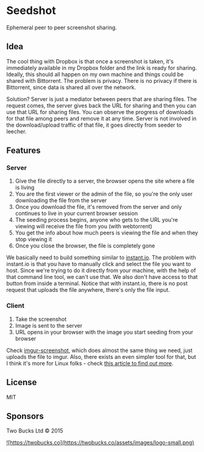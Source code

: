 # Seedshot

Ephemeral peer to peer screenshot sharing.

## Idea

The cool thing with Dropbox is that once a screenshot is taken, it's immediately available in my Dropbox folder and the link is ready for sharing.
Ideally, this should all happen on my own machine and things could be shared with Bittorrent. The problem is privacy. There is no privacy if there is Bittorrent, since data is shared all over the network.

Solution? Server is just a mediator between peers that are sharing files. The request comes, the server gives back the URL for sharing and then you can use that URL for sharing files. You can observe the progress of downloads for that file among peers and remove it at any time. Server is not involved in the download/upload traffic of that file, it goes directly from seeder to leecher.

## Features

### Server

1. Give the file directly to a server, the browser opens the site where a file is living
2. You are the first viewer or the admin of the file, so you're the only user downloading the file from the server
3. Once you download the file, it's removed from the server and only continues to live in your current browser session
4. The seeding process begins, anyone who gets to the URL you're viewing will receive the file from you (with webtorrent)
5. You get the info about how much peers is viewing the file and when they stop viewing it
6. Once you close the browser, the file is completely gone

We basically need to build something similar to [instant.io](https://instant.io/). The problem with instant.io is that you have to manually click and
select the file you want to host. Since we're trying to do it directly from your machine, with the help of that command line tool, we can't use that.
We also don't have access to that button from inside a terminal. Notice that with instant.io, there is no post request that uploads the file anywhere, there's only the file input.

### Client

1. Take the screenshot
2. Image is sent to the server
3. URL opens in your browser with the image you start seeding from your browser

Check [imgur-screenshot](https://github.com/jomo/imgur-screenshot), which does almost the same thing we need,
just uploads the file to imgur. Also, there exists an even simpler tool for that, but I think it's more for Linux
folks - check [this article to find out more](http://sirupsen.com/a-simple-imgur-bash-screenshot-utility/).

## License

MIT

## Sponsors

Two Bucks Ltd © 2015

<a href="https://twobucks.co">
![https://twobucks.co](https://twobucks.co/assets/images/logo-small.png)
</a>
